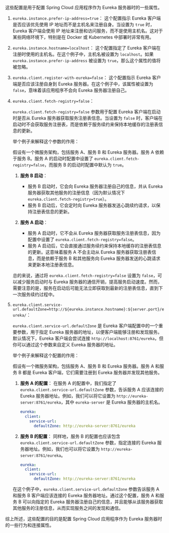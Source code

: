 这些配置是用于配置 Spring Cloud 应用程序作为 Eureka 服务器时的一些属性。

1. `eureka.instance.prefer-ip-address=true`：
   这个配置指示 Eureka 客户端是否应该优先使用 IP 地址而不是主机名来注册自身。当设置为 `true` 时，Eureka 客户端会使用 IP 地址来注册和访问服务，而不是使用主机名。这对于某些网络环境下，特别是在 Docker 或 Kubernetes 中部署时非常有用。

2. `eureka.instance.hostname=localhost`：
   这个配置指定了 Eureka 客户端在注册时使用的主机名。在这个例子中，主机名被设置为 `localhost`。如果 `eureka.instance.prefer-ip-address` 被设置为 `true`，那么这个属性的值将被忽略。

3. `eureka.client.register-with-eureka=false`：
   这个配置指示 Eureka 客户端是否应该注册自身到 Eureka 服务器。在这个例子中，该属性被设置为 `false`，意味着该应用程序不会向 Eureka 服务器注册自己。

4. `eureka.client.fetch-registry=false`：

   `eureka.client.fetch-registry=false` 参数用于配置 Eureka 客户端在启动时是否从 Eureka 服务器获取服务注册表信息。当设置为 `false` 时，客户端在启动时不会获取服务注册表，而是依赖于服务续约来保持本地缓存的注册表信息的更新。

   举个例子来解释这个参数的作用：

   假设有一个微服务架构，包括服务 A、服务 B 和 Eureka 服务器。服务 A 依赖于服务 B。服务 A 的启动时配置中设置了 `eureka.client.fetch-registry=false`，而服务 B 的启动时配置中默认为 `true`。

    1. **服务 B 启动**：
        - 服务 B 启动时，它会向 Eureka 服务器注册自己的信息，并从 Eureka 服务器获取其他服务的注册信息（因为默认情况下 `eureka.client.fetch-registry=true`）。
        - 服务 B 启动后，它会定时向 Eureka 服务器发送心跳续约请求，以保持注册表信息的更新。

    2. **服务 A 启动**：
        - 服务 A 启动时，它不会从 Eureka 服务器获取服务注册表信息，因为配置中设置了 `eureka.client.fetch-registry=false`。
        - 服务 A 启动后，它会直接通过服务续约来保持本地缓存的注册表信息的更新。这意味着服务 A 不会主动从 Eureka 服务器获取注册表信息，而是依赖于服务 B 和其他服务向 Eureka 服务器发送的心跳请求来更新本地注册表信息。

   总的来说，通过将 `eureka.client.fetch-registry=false` 设置为 `false`，可以减少服务启动时与 Eureka 服务器的通信开销，提高服务启动速度。然而，需要注意的是，服务在启动后可能无法立即获取到最新的注册表信息，直到下一次服务续约过程中。

5. `eureka.client.service-url.defaultZone=http://${eureka.instance.hostname}:${server.port}/eureka/`：

    `eureka.client.service-url.defaultZone` 是 Eureka 客户端配置中的一个重要参数，用于指定 Eureka 服务器的地址，以便客户端能够注册和发现服务。默认情况下，Eureka 客户端会尝试连接 `http://localhost:8761/eureka`，但你可以通过这个参数来自定义 Eureka 服务器的地址。

    举个例子来解释这个配置的作用：

    假设有一个微服务架构，包括服务 A、服务 B 和 Eureka 服务器。服务 A 和服务 B 都是 Eureka 客户端，它们需要注册到 Eureka 服务器并发现其他服务。

   1. **服务 A 的配置**：
      在服务 A 的配置中，我们指定了 `eureka.client.service-url.defaultZone` 参数，告诉服务 A 应该连接的 Eureka 服务器地址。例如，我们可以将它设置为 `http://eureka-server:8761/eureka`，其中 `eureka-server` 是 Eureka 服务器的主机名。

      ```yaml
      eureka:
        client:
          service-url:
            defaultZone: http://eureka-server:8761/eureka
      ```

   2. **服务 B 的配置**：
      同样地，服务 B 的配置也应该包含 `eureka.client.service-url.defaultZone` 参数，指定连接的 Eureka 服务器地址。例如，我们也可以将它设置为 `http://eureka-server:8761/eureka`。

      ```yaml
      eureka:
        client:
          service-url:
            defaultZone: http://eureka-server:8761/eureka
      ```

    在这个例子中，`eureka.client.service-url.defaultZone` 参数告诉服务 A 和服务 B 客户端应该连接的 Eureka 服务器地址。通过这个配置，服务 A 和服务 B 可以向指定的 Eureka 服务器注册自己的信息，并且能够从该服务器获取其他服务的注册信息，从而实现服务之间的发现和通信。

综上所述，这些配置的目的是配置 Spring Cloud 应用程序作为 Eureka 服务器时的一些行为和连接属性。